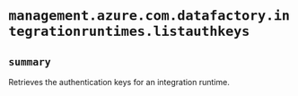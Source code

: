 # `management.azure.com.datafactory.integrationruntimes.listauthkeys`

## `summary`
Retrieves the authentication keys for an integration runtime.


